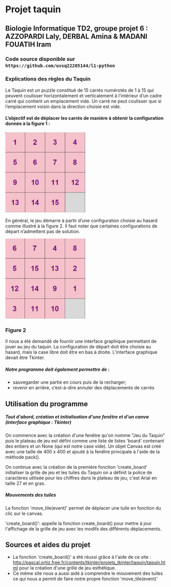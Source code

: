 # Projet taquin

## Biologie Informatique TD2, groupe projet 6 : AZZOPARDI Laly, DERBAL Amina & MADANI FOUATIH Iram


### Code source disponible sur `https://github.com/uvsq22205144/l1-python`


### Explications des règles du Taquin

Le Taquin est un puzzle constitué de 15 carrés numérotés de 1 à 15 qui peuvent coulisser horizontalement et verticalement à l’intérieur d’un cadre carré
qui contient un emplacement vide. Un carré ne peut coulisser que si l’emplacement voisin dans la direction choisie est vide.
#### L’objectif est de déplacer les carrés de manière à obtenir la configuration donnée à la figure 1 : 


<img src="https://raw.githubusercontent.com/uvsq22205144/l1-python/master/projetTaquin/IMG_2323.jpg" alt="taquin" width="250" height="250">



En général, le jeu démarre à partir d’une configuration choisie au hasard comme illustré à la figure 2. Il
faut noter que certaines configurations de départ n’admettent pas de solution. 


<img src="https://raw.githubusercontent.com/uvsq22205144/l1-python/master/projetTaquin/IMG_2324.jpg" alt="taquin" width="250" height="250">

### Figure 2

Il nous a été demandé de fournir une interface graphique permettant de jouer au jeu du taquin. La configuration de départ doit être choisie au hasard, mais la case libre doit être en bas à droite. L’interface graphique devait être Tkinter.

##### Notre programme doit également permettre de :

* sauvegarder une partie en cours puis de la recharger;
* revenir en arrière, c’est-à-dire annuler des déplacements de carrés

##  Utilisation du programme 

##### Tout d'abord, création et initialisation d'une fenêtre et d'un canva (interface graphique : Tkinter)

On commence avec la création d'une fenêtre qu'on nomme "Jeu du Taquin" puis le plateau de jeu est défini comme une liste de listes 'board' contenant des entiers et un None (qui est notre case vide). 
Un objet Canvas est créé avec une taille de 400 x 400 et ajouté à la fenêtre principale à l'aide de la méthode pack().

On continue avec la création de la première fonction 'create_board' initialiser la grille de jeu et les tuiles du Taquin on a définit la police de caractères utilisée pour les chiffres dans le plateau de jeu, c'est Arial en taille 27 et en gras.

##### Mouvements des tuiles 

La fonction 'move_tile(event)' permet de déplacer une tuile en fonction du clic sur le canvas. 

'create_board()': appelle la fonction create_board() pour mettre à jour l'affichage de la grille de jeu avec les modifs des différents déplacements.


##  Sources et aides du projet 

* La fonction 'create_board()' a été réussi grâce à l'aide de ce site : http://pascal.ortiz.free.fr/contents/tkinter/projets_tkinter/taquin/taquin.html pour la création d'une grille de jeu esthétique. 
* Ce même site nous a aussi aidé à comprendre le mouvement des tuiles ce qui nous a permit de faire notre propre fonction 'move_tile(event)'

